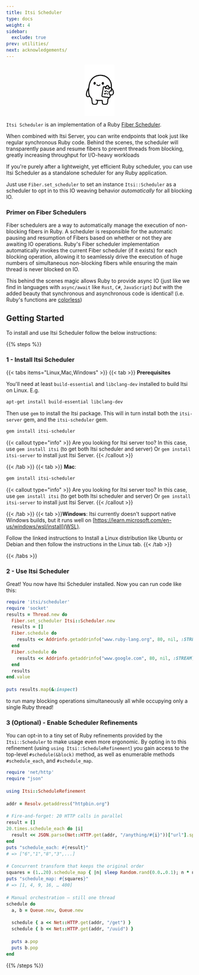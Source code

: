 ```yaml
---
title: Itsi Scheduler
type: docs
weight: 4
sidebar:
  exclude: true
prev: utilities/
next: acknowledgements/
---
```

<img src="itsi-scheduler-100.png"  width="80px" style="display: block; margin-left: auto; margin-right: auto;">

`Itsi Scheduler` is an implementation of a Ruby [Fiber Scheduler](https://docs.ruby-lang.org/en/3.2/Fiber/Scheduler.html).

When combined with Itsi Server, you can write endpoints that look just like regular synchronous Ruby code. Behind the scenes, the scheduler will transparently pause and resume fibers to prevent threads from blocking, greatly increasing throughput for I/O-heavy workloads

If you're purely after a lightweight, yet efficient Ruby scheduler,
you can use Itsi Scheduler as a standalone scheduler for any Ruby application.

Just use `Fiber.set_scheduler` to set an instance `Itsi::Scheduler` as a scheduler to opt in to this IO weaving behavior
*automatically* for all blocking IO.

### Primer on Fiber Schedulers

Fiber schedulers are a way to automatically manage the execution of non-blocking fibers in Ruby. A scheduler is responsible for the automatic pausing and resumption of Fibers based
on whether or not they are awaiting IO operations.
Ruby's Fiber scheduler implementation automatically invokes the current Fiber scheduler (if it exists) for each blocking operation, allowing it to seamlessly drive the execution of huge numbers of simultaneous non-blocking fibers
while ensuring the main thread is never blocked on IO.

This behind the scenes magic allows Ruby to provide async IO (just like we find in languages with `async/await` like `Rust`, `C#`, `JavaScript`) *but* with the added beauty
that synchronous and asynchronous code is identical! (i.e. Ruby's functions are [colorless](https://journal.stuffwithstuff.com/2015/02/01/what-color-is-your-function/))

## Getting Started
To install and use Itsi Scheduler follow the below instructions:

{{% steps %}}


### 1 - Install Itsi Scheduler

{{< tabs items="Linux,Mac,Windows" >}}
  {{< tab >}}
  **Prerequisites**

  You'll need at least `build-essential` and `libclang-dev` installed to build Itsi on Linux.
  E.g.
  ```bash
  apt-get install build-essential libclang-dev
  ```

  Then use `gem` to install the Itsi package. This will in turn install both the
  `itsi-server` gem, and the `itsi-scheduler` gem.


  ```bash
  gem install itsi-scheduler
  ```

  {{< callout type="info" >}}
  Are you looking for Itsi server too? In this case, use `gem install itsi` (to get both Itsi scheduler and server)
  Or `gem install itsi-server` to install just Itsi Server.
  {{< /callout >}}

  {{< /tab >}}
  {{< tab >}}
  **Mac**:
  ```bash
  gem install itsi-scheduler
  ```
  {{< callout type="info" >}}
  Are you looking for Itsi server too? In this case, use `gem install itsi` (to get both Itsi scheduler and server)
  Or `gem install itsi-server` to install just Itsi Server.
  {{< /callout >}}

  {{< /tab >}}
  {{< tab >}}**Windows**: Itsi currently doesn't support native Windows builds, but it runs well on [https://learn.microsoft.com/en-us/windows/wsl/install](WSL).

  Follow the linked instructions to Install a Linux distribution like Ubuntu or Debian and then follow the instructions in the Linux tab.
  {{< /tab >}}

{{< /tabs >}}

### 2 - Use Itsi Scheduler

Great! You now have Itsi Scheduler installed.
Now you can run code like this:

```ruby
require 'itsi/scheduler'
require 'socket'
results = Thread.new do
  Fiber.set_scheduler Itsi::Scheduler.new
  results = []
  Fiber.schedule do
    results << Addrinfo.getaddrinfo("www.ruby-lang.org", 80, nil, :STREAM)
  end
  Fiber.schedule do
    results << Addrinfo.getaddrinfo("www.google.com", 80, nil, :STREAM)
  end
  results
end.value

puts results.map(&:inspect)
```
to run many blocking operations simultaneously all while occupying only a single Ruby thread!

### 3 (Optional) - Enable Scheduler Refinements
You can opt-in to a tiny set of Ruby refinements provided by the `Itsi::Scheduler` to make usage even more ergonomic.
By opting in to this refinement (using `using Itsi::ScheduleRefinement`) you gain access to the top-level `#schedule(&block)` method, as well
as enumerable methods `#schedule_each`, and `#schedule_map`.

```ruby
require 'net/http'
require "json"

using Itsi::ScheduleRefinement

addr = Resolv.getaddress("httpbin.org")

# Fire-and-forget: 20 HTTP calls in parallel
result = []
20.times.schedule_each do |i|
  result << JSON.parse(Net::HTTP.get(addr, "/anything/#{i}"))["url"].split("/").last
end
puts "schedule_each: #{result}"
# => ["6","1","8","3",...]

# Concurrent transform that keeps the original order
squares = (1..20).schedule_map { |n| sleep Random.rand(0.0..0.1); n * n }
puts "schedule_map: #{squares}"
# => [1, 4, 9, 16, … 400]

# Manual orchestration — still one thread
schedule do
  a, b = Queue.new, Queue.new

  schedule { a << Net::HTTP.get(addr, "/get") }
  schedule { b << Net::HTTP.get(addr, "/uuid") }

  puts a.pop
  puts b.pop
end
```
{{% /steps %}}
